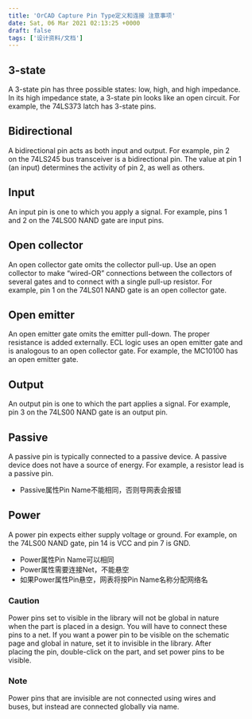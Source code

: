 ```yaml
---
title: 'OrCAD Capture Pin Type定义和连接 注意事项'
date: Sat, 06 Mar 2021 02:13:25 +0000
draft: false
tags: ['设计资料/文档']
---
```


3-state
-------

A 3-state pin has three possible states: low, high, and high impedance.  
In its high impedance state, a 3-state pin looks like an open circuit. For  
example, the 74LS373 latch has 3-state pins.

Bidirectional
-------------

A bidirectional pin acts as both input and output. For example, pin 2  
on the 74LS245 bus transceiver is a bidirectional pin. The value at pin 1  
(an input) determines the activity of pin 2, as well as others.

Input
-----

An input pin is one to which you apply a signal. For example, pins 1  
and 2 on the 74LS00 NAND gate are input pins.

Open collector
--------------

An open collector gate omits the collector pull-up. Use an open  
collector to make “wired-OR” connections between the collectors of  
several gates and to connect with a single pull-up resistor. For  
example, pin 1 on the 74LS01 NAND gate is an open collector gate.

Open emitter
------------

An open emitter gate omits the emitter pull-down. The proper  
resistance is added externally. ECL logic uses an open emitter gate and  
is analogous to an open collector gate. For example, the MC10100 has  
an open emitter gate.

Output
------

An output pin is one to which the part applies a signal. For example,  
pin 3 on the 74LS00 NAND gate is an output pin.

Passive
-------

A passive pin is typically connected to a passive device. A passive  
device does not have a source of energy. For example, a resistor lead is  
a passive pin.

*   Passive属性Pin Name不能相同，否则导网表会报错

Power
-----

A power pin expects either supply voltage or ground. For example, on  
the 74LS00 NAND gate, pin 14 is VCC and pin 7 is GND.

*   Power属性Pin Name可以相同
*   Power属性需要连接Net，不能悬空
*   如果Power属性Pin悬空，网表将按Pin Name名称分配网络名

### Caution

Power pins set to visible in the library will not be global in nature  
when the part is placed in a design. You will have to connect these  
pins to a net. If you want a power pin to be visible on the schematic  
page and global in nature, set it to invisible in the library. After  
placing the pin, double-click on the part, and set power pins to be  
visible.

### Note

Power pins that are invisible are not connected using wires and  
buses, but instead are connected globally via name.